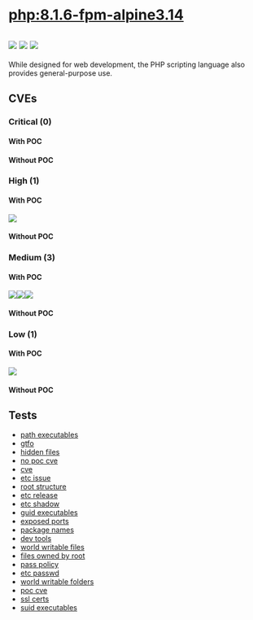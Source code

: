 # [php:8.1.6-fpm-alpine3.14](https://hub.docker.com/_/php?tab=tags)
![](https://img.shields.io/static/v1?label=tag&message=8.1.6-fpm-alpine3.14&color=blue)
![](https://img.shields.io/badge/Welcome%20to%20Alpine%20Linux%203.14-blue)
![](https://img.shields.io/badge/Kernel%20\r%20on%20an%20\m%20()-blue)
---
<p>
While designed for web development, the PHP scripting language also provides general-purpose use.
</p>

## CVEs
### Critical (0)
#### With POC

#### Without POC


### High (1)
#### With POC
[![](https://img.shields.io/badge/🔗%20CVE--2022--1271-HIGH-organge)](https://github.com/trickest/cve/blob/main/2022/CVE-2022-1271.md)
#### Without POC


### Medium (3)
#### With POC
[![](https://img.shields.io/badge/🔗%20CVE--2022--22576-MEDIUM-yellow)](https://github.com/trickest/cve/blob/main/2022/CVE-2022-22576.md)[![](https://img.shields.io/badge/🔗%20CVE--2022--27776-MEDIUM-yellow)](https://github.com/trickest/cve/blob/main/2022/CVE-2022-27776.md)[![](https://img.shields.io/badge/🔗%20CVE--2022--27774-MEDIUM-yellow)](https://github.com/trickest/cve/blob/main/2022/CVE-2022-27774.md)
#### Without POC


### Low (1)
#### With POC
[![](https://img.shields.io/badge/🔗%20CVE--2022--27775-LOW-blue)](https://github.com/trickest/cve/blob/main/2022/CVE-2022-27775.md)
#### Without POC


## Tests
* [path executables](reports/path-executables.txt)
* [gtfo](reports/gtfo.txt)
* [hidden files](reports/hidden-files.txt)
* [no poc cve](reports/no-poc-cve.txt)
* [cve](reports/cve.txt)
* [etc issue](reports/etc-issue.txt)
* [root structure](reports/root-structure.txt)
* [etc release](reports/etc-release.txt)
* [etc shadow](reports/etc-shadow.txt)
* [guid executables](reports/guid-executables.txt)
* [exposed ports](reports/exposed-ports.txt)
* [package names](reports/package-names.txt)
* [dev tools](reports/dev-tools.txt)
* [world writable files](reports/world-writable-files.txt)
* [files owned by root](reports/files-owned-by-root.txt)
* [pass policy](reports/pass-policy.txt)
* [etc passwd](reports/etc-passwd.txt)
* [world writable folders](reports/world-writable-folders.txt)
* [poc cve](reports/poc-cve.txt)
* [ssl certs](reports/ssl-certs.txt)
* [suid executables](reports/suid-executables.txt)
